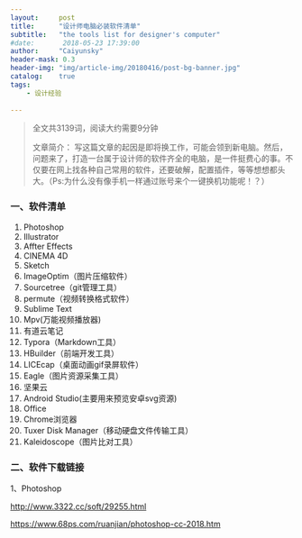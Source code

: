 ```yaml
---
layout:     post
title:      "设计师电脑必装软件清单"
subtitle:   "the tools list for designer's computer"
#date:       2018-05-23 17:39:00
author:     "Caiyunsky"
header-mask: 0.3
header-img: "img/article-img/20180416/post-bg-banner.jpg"
catalog:    true
tags:
    - 设计经验
    
---
```


> 全文共3139词，阅读大约需要9分钟
>
> 文章简介： 写这篇文章的起因是即将换工作，可能会领到新电脑。然后，问题来了，打造一台属于设计师的软件齐全的电脑，是一件挺费心的事。不仅要在网上找各种自己常用的软件，还要破解，配置插件，等等想想都头大。（Ps:为什么没有像手机一样通过账号来个一键换机功能呢！？）

### 一、软件清单

1. Photoshop
2. Illustrator
3. Affter Effects
4. CINEMA 4D
5. Sketch
6. ImageOptim（图片压缩软件）
7. Sourcetree（git管理工具）
8. permute（视频转换格式软件）
9. Sublime Text
10. Mpv(万能视频播放器)
11. 有道云笔记
12. Typora（Markdown工具）
13. HBuilder（前端开发工具）
14. LICEcap（桌面动画gif录屏软件）
15. Eagle（图片资源采集工具）
16. 坚果云
17. Android Studio(主要用来预览安卓svg资源)
18. Office
19. Chrome浏览器
20. Tuxer Disk Manager（移动硬盘文件传输工具）
21. Kaleidoscope（图片比对工具）

### 二、软件下载链接

1、Photoshop 

http://www.3322.cc/soft/29255.html

https://www.68ps.com/ruanjian/photoshop-cc-2018.htm
